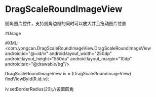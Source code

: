 # DragScaleRoundImageView

圆角图片控件，支持圆角边框的同时可以放大并且拖动图片位置

#Usage

#XML:
        <com.yongcan.DragScaleRoundImageView.DragScaleRoundImageView
                android:id="@+id/iv"
                android:layout_width="250dp"
                android:layout_height="550dp"
                android:layout_margin="10dp"
                android:src="@drawable/bg"/>
        
DragScaleRoundImageView iv = (DragScaleRoundImageView) findViewById(R.id.iv);

iv.setBorderRadius(20);//设置圆角
